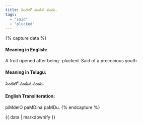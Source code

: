 ```yaml
---
title: పిందెలో పండిన పండు.
tags:
  - "said"
  - "plucked"
---
```


{% capture data %}
#### Meaning in English:
A fruit ripened after being- plucked.
Said of a precocious youth.

#### Meaning in Telugu:
పిందెలో పండిన పండు.

#### English Transliteration:
piMdelO paMDina paMDu.
{% endcapture %}

{{ data | markdownify }}

